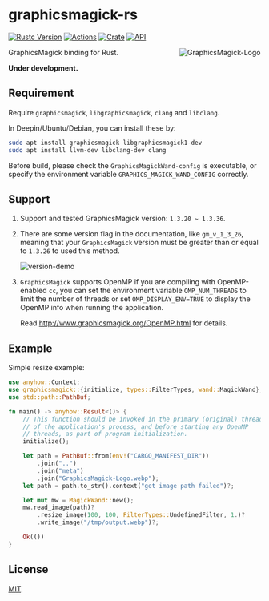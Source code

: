 # graphicsmagick-rs

[![Rustc Version](https://img.shields.io/badge/rustc-1.42+-lightgray.svg)](https://blog.rust-lang.org/2020/03/12/Rust-1.42.html)
[![Actions](https://github.com/jmjoy/graphicsmagick-rs/workflows/Rust/badge.svg)](https://github.com/jmjoy/graphicsmagick-rs/actions)
[![Crate](https://img.shields.io/crates/v/graphicsmagick.svg)](https://crates.io/crates/graphicsmagick)
[![API](https://docs.rs/graphicsmagick/badge.svg)](https://docs.rs/graphicsmagick)

<img src="https://github.com/jmjoy/graphicsmagick-rs/blob/master/meta/GraphicsMagick-Logo.webp?raw=true" alt="GraphicsMagick-Logo" align="right" />

GraphicsMagick binding for Rust.

**Under development.**

## Requirement

Require `graphicsmagick`, `libgraphicsmagick`, `clang` and `libclang`.

In Deepin/Ubuntu/Debian, you can install these by:

```bash
sudo apt install graphicsmagick libgraphicsmagick1-dev
sudo apt install llvm-dev libclang-dev clang
```

Before build, please check the `GraphicsMagickWand-config` is executable,
or specify the environment variable `GRAPHICS_MAGICK_WAND_CONFIG` correctly.

## Support

1. Support and tested GraphicsMagick version: `1.3.20 ~ 1.3.36`.

1. There are some version flag in the documentation, like `gm_v_1_3_26`, meaning that your `GraphicsMagick` version must
   be greater than or equal to `1.3.26` to used this method.

   ![version-demo](https://github.com/jmjoy/graphicsmagick-rs/blob/master/meta/version-demo.webp?raw=true)
   
1. `GraphicsMagick` supports OpenMP if you are compiling with OpenMP-enabled `cc`, you can set the environment variable
   `OMP_NUM_THREADS` to limit the number of threads or set `OMP_DISPLAY_ENV=TRUE` to display the OpenMP info when
   running the application.

   Read <http://www.graphicsmagick.org/OpenMP.html> for details.

## Example

Simple resize example:

```rust
use anyhow::Context;
use graphicsmagick::{initialize, types::FilterTypes, wand::MagickWand};
use std::path::PathBuf;

fn main() -> anyhow::Result<()> {
    // This function should be invoked in the primary (original) thread
    // of the application's process, and before starting any OpenMP
    // threads, as part of program initialization.
    initialize();

    let path = PathBuf::from(env!("CARGO_MANIFEST_DIR"))
        .join("..")
        .join("meta")
        .join("GraphicsMagick-Logo.webp");
    let path = path.to_str().context("get image path failed")?;

    let mut mw = MagickWand::new();
    mw.read_image(path)?
        .resize_image(100, 100, FilterTypes::UndefinedFilter, 1.)?
        .write_image("/tmp/output.webp")?;

    Ok(())
}
```

## License

[MIT](https://github.com/jmjoy/graphicsmagick-rs/blob/master/LICENSE).
